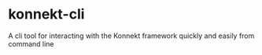 # konnekt-cli
A cli tool for interacting with the Konnekt framework quickly and easily from command line
